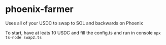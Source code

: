 <h1>phoenix-farmer</h1>
Uses all of your USDC to swap to SOL and backwards on Phoenix

To start, have at leats 10 USDC and fill the config.ts and run in console 
`npx ts-node swap2.ts` 
